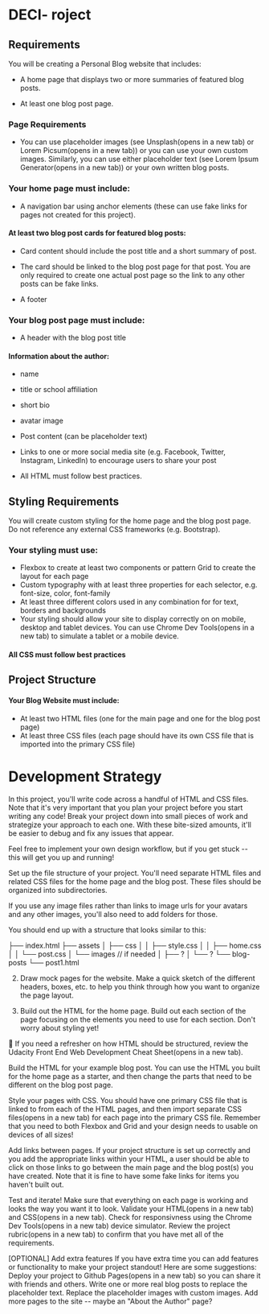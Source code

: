 
# DECI- roject 

## Requirements

You will be creating a Personal Blog website that includes:

- A home page that displays two or more summaries of featured blog posts.

- At least one blog post page.

### Page Requirements

- You can use placeholder images (see Unsplash(opens in a new tab) or Lorem Picsum(opens in a new tab)) or you can use your own custom images. Similarly, you can use either placeholder text (see Lorem Ipsum Generator(opens in a new tab)) or your own written blog posts.

### Your home page must include:
- A navigation bar using anchor elements (these can use fake links for pages not created for this project).

#### At least two blog post cards for featured blog posts:

- Card content should include the post title and a short summary of post.

- The card should be linked to the blog post page for that post. You are only required to create one actual post page so the link to any other posts can be fake links.

- A footer

### Your blog post page must include:

- A header with the blog post title

#### Information about the author:

- name
- title or school affiliation
- short bio
- avatar image
- Post content (can be placeholder text)

- Links to one or more social media site (e.g. Facebook, Twitter, Instagram, LinkedIn) to encourage users to share your post
- All HTML must follow best practices. 


## Styling Requirements

You will create custom styling for the home page and the blog post page. Do not reference any external CSS frameworks (e.g. Bootstrap).

### Your styling must use:

- Flexbox to create at least two components or pattern
    Grid to create the layout for each page
- Custom typography with at least three properties for each selector, e.g. font-size, color, font-family
- At least three different colors used in any combination for for text, borders and backgrounds
- Your styling should allow your site to display correctly on on mobile, desktop and tablet devices. You can use Chrome Dev Tools(opens in a new tab) to simulate a tablet or a mobile device.

#### All CSS must follow best practices

## Project Structure
#### Your Blog Website must include:

- At least two HTML files (one for the main page and one for the blog post page)
- At least three CSS files (each page should have its own CSS file that is imported into the primary CSS file)

# Development Strategy

In this project, you'll write code across a handful of HTML and CSS files. Note that it's very important that you plan your project before you start writing any code! Break your project down into small pieces of work and strategize your approach to each one. With these bite-sized amounts, it'll be easier to debug and fix any issues that appear.

Feel free to implement your own design workflow, but if you get stuck -- this will get you up and running!

Set up the file structure of your project.
You'll need separate HTML files and related CSS files for the home page and the blog post. These files should be organized into subdirectories.

If you use any image files rather than links to image urls for your avatars and any other images, you'll also need to add folders for those.


You should end up with a structure that looks similar to this:

├── index.html
├── assets
│   ├── css
│   │   ├── style.css
│   │   ├── home.css
│   │   └── post.css
│   └── images // if needed
│       ├── ?
│       └── ?
└── blog-posts
        └── post1.html


2. Draw mock pages for the website.
Make a quick sketch of the different headers, boxes, etc. to help you think through how you want to organize the page layout.

3. Build out the HTML for the home page.
Build out each section of the page focusing on the elements you need to use for each section. Don't worry about styling yet!

🤔 If you need a refresher on how HTML should be structured, review the Udacity Front End Web Development Cheat Sheet(opens in a new tab).


Build the HTML for your example blog post.
You can use the HTML you built for the home page as a starter, and then change the parts that need to be different on the blog post page.

Style your pages with CSS.
You should have one primary CSS file that is linked to from each of the HTML pages, and then import separate CSS files(opens in a new tab) for each page into the primary CSS file. Remember that you need to both Flexbox and Grid and your design needs to usable on devices of all sizes!

Add links between pages.
If your project structure is set up correctly and you add the appropriate links within your HTML, a user should be able to click on those links to go between the main page and the blog post(s) you have created. Note that it is fine to have some fake links for items you haven't built out.

Test and iterate!
Make sure that everything on each page is working and looks the way you want it to look.
Validate your HTML(opens in a new tab) and CSS(opens in a new tab).
Check for responsivness using the Chrome Dev Tools(opens in a new tab) device simulator.
Review the project rubric(opens in a new tab) to confirm that you have met all of the requirements.

[OPTIONAL] Add extra features
If you have extra time you can add features or functionality to make your project standout! Here are some suggestions:
Deploy your project to Github Pages(opens in a new tab) so you can share it with friends and others.
Write one or more real blog posts to replace the placeholder text.
Replace the placeholder images with custom images.
Add more pages to the site -- maybe an "About the Author" page?
